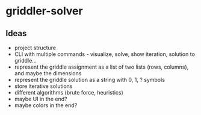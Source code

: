 # griddler-solver

## Ideas
- project structure
- CLI with multiple commands - visualize, solve, show iteration, solution to griddle...
- represent the griddle assignment as a list of two lists (rows, columns), and maybe the dimensions 
- represent the griddle solution as a string with 0, 1, ? symbols
- store iterative solutions
- different algorithms (brute force, heuristics)
- maybe UI in the end?
- maybe colors in the end?
